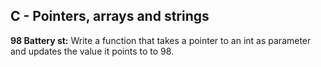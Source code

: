 ## C - Pointers, arrays and strings
**98 Battery st:** Write a function that takes a pointer to an int as parameter and updates the value it points to to 98.
